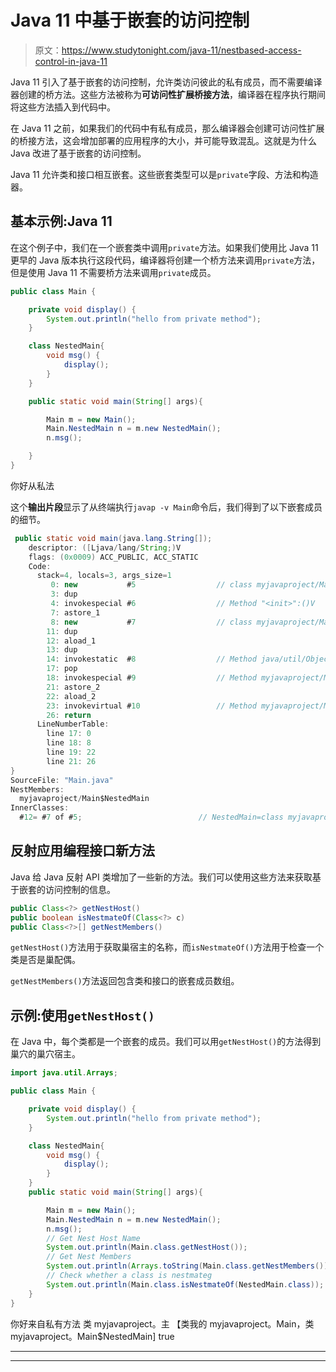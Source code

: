 # Java 11 中基于嵌套的访问控制

> 原文：<https://www.studytonight.com/java-11/nestbased-access-control-in-java-11>

Java 11 引入了基于嵌套的访问控制，允许类访问彼此的私有成员，而不需要编译器创建的桥方法。这些方法被称为**可访问性扩展桥接方法**，编译器在程序执行期间将这些方法插入到代码中。

在 Java 11 之前，如果我们的代码中有私有成员，那么编译器会创建可访问性扩展的桥接方法，这会增加部署的应用程序的大小，并可能导致混乱。这就是为什么 Java 改进了基于嵌套的访问控制。

Java 11 允许类和接口相互嵌套。这些嵌套类型可以是`private`字段、方法和构造器。

## 基本示例:Java 11

在这个例子中，我们在一个嵌套类中调用`private`方法。如果我们使用比 Java 11 更早的 Java 版本执行这段代码，编译器将创建一个桥方法来调用`private`方法，但是使用 Java 11 不需要桥方法来调用`private`成员。

```java
public class Main {

	private void display() {
		System.out.println("hello from private method");
	}

	class NestedMain{
		void msg() {
			display();
		}
	}

	public static void main(String[] args){

		Main m = new Main();
		Main.NestedMain n = m.new NestedMain();
		n.msg();

	}   
}
```

你好从私法

这个**输出片段**显示了从终端执行`javap -v Main`命令后，我们得到了以下嵌套成员的细节。

```java
 public static void main(java.lang.String[]);
    descriptor: ([Ljava/lang/String;)V
    flags: (0x0009) ACC_PUBLIC, ACC_STATIC
    Code:
      stack=4, locals=3, args_size=1
         0: new           #5                  // class myjavaproject/Main
         3: dup
         4: invokespecial #6                  // Method "<init>":()V
         7: astore_1
         8: new           #7                  // class myjavaproject/Main$NestedMain
        11: dup
        12: aload_1
        13: dup
        14: invokestatic  #8                  // Method java/util/Objects.requireNonNull:(Ljava/lang/Object;)Ljava/lang/Object;
        17: pop
        18: invokespecial #9                  // Method myjavaproject/Main$NestedMain."<init>":(Lmyjavaproject/Main;)V
        21: astore_2
        22: aload_2
        23: invokevirtual #10                 // Method myjavaproject/Main$NestedMain.msg:()V
        26: return
      LineNumberTable:
        line 17: 0
        line 18: 8
        line 19: 22
        line 21: 26
}
SourceFile: "Main.java"
NestMembers:
  myjavaproject/Main$NestedMain
InnerClasses:
  #12= #7 of #5;                          // NestedMain=class myjavaproject/Main$NestedMain of class myjavaproject/Main 
```

## 反射应用编程接口新方法

Java 给 Java 反射 API 类增加了一些新的方法。我们可以使用这些方法来获取基于嵌套的访问控制的信息。

```java
public Class<?> getNestHost()
public boolean isNestmateOf(Class<?> c)
public Class<?>[] getNestMembers() 
```

`getNestHost()`方法用于获取巢宿主的名称，而`isNestmateOf()`方法用于检查一个类是否是巢配偶。

`getNestMembers()`方法返回包含类和接口的嵌套成员数组。

## 示例:使用`getNestHost()`

在 Java 中，每个类都是一个嵌套的成员。我们可以用`getNestHost()`的方法得到巢穴的巢穴宿主。

```java
import java.util.Arrays;

public class Main {

	private void display() {
		System.out.println("hello from private method");
	}

	class NestedMain{
		void msg() {
			display();
		}
	}	
	public static void main(String[] args){

		Main m = new Main();
		Main.NestedMain n = m.new NestedMain();
		n.msg();
		// Get Nest Host Name
		System.out.println(Main.class.getNestHost());
		// Get Nest Members
		System.out.println(Arrays.toString(Main.class.getNestMembers()));
		// Check whether a class is nestmateg
		System.out.println(Main.class.isNestmateOf(NestedMain.class));
	}   
}
```

你好来自私有方法
类 myjavaproject。主
【类我的 myjavaproject。Main，类 myjavaproject。Main$NestedMain]
true

* * *

* * *